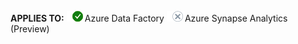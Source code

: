 <Token>**APPLIES TO:** ![yes](../media/applies-to/yes.png)Azure Data Factory ![no](../media/applies-to/no.png)Azure Synapse Analytics (Preview) </Token> 
